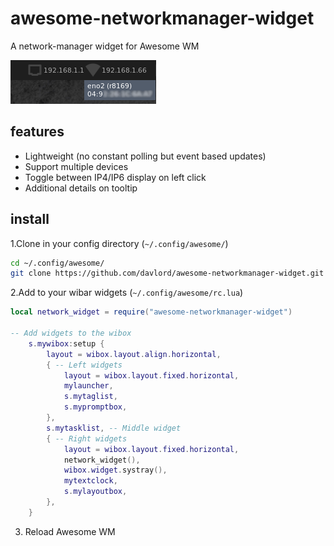 # awesome-networkmanager-widget
A network-manager widget for Awesome WM

![awesome-networkmanager-widget screenshot](awesome-networkmanager-widget.png)

## features

* Lightweight (no constant polling but event based updates)
* Support multiple devices
* Toggle between IP4/IP6 display on left click
* Additional details on tooltip

## install

1.Clone in your config directory (`~/.config/awesome/`)
```bash
cd ~/.config/awesome/
git clone https://github.com/davlord/awesome-networkmanager-widget.git
```

2.Add to your wibar widgets (`~/.config/awesome/rc.lua`)

```lua
local network_widget = require("awesome-networkmanager-widget")

-- Add widgets to the wibox
    s.mywibox:setup {
        layout = wibox.layout.align.horizontal,
        { -- Left widgets
            layout = wibox.layout.fixed.horizontal,
            mylauncher,
            s.mytaglist,
            s.mypromptbox,
        },
        s.mytasklist, -- Middle widget
        { -- Right widgets
            layout = wibox.layout.fixed.horizontal,
            network_widget(),
            wibox.widget.systray(),
            mytextclock,
            s.mylayoutbox,
        },
    }
```
3. Reload Awesome WM

